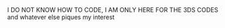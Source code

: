 I DO NOT KNOW HOW TO CODE, I AM ONLY HERE FOR THE 3DS CODES and whatever else piques my interest
<!---
misterN1C0/misterN1C0 is a ✨ special ✨ repository because its `README.md` (this file) appears on your GitHub profile.
You can click the Preview link to take a look at your changes.
--->
